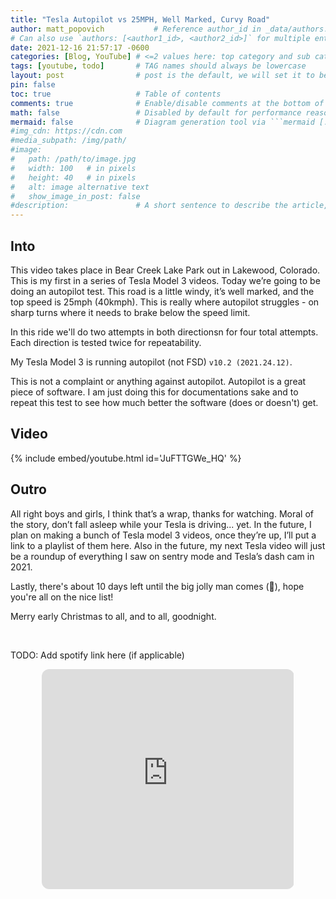 ```yaml
---
title: "Tesla Autopilot vs 25MPH, Well Marked, Curvy Road"
author: matt_popovich           # Reference author_id in _data/authors.yml
# Can also use `authors: [<author1_id>, <author2_id>]` for multiple entries
date: 2021-12-16 21:57:17 -0600
categories: [Blog, YouTube] # <=2 values here: top category and sub category
tags: [youtube, todo]       # TAG names should always be lowercase
layout: post                # post is the default, we will set it to be explicit
pin: false
toc: true                   # Table of contents
comments: true              # Enable/disable comments at the bottom of the post
math: false                 # Disabled by default for performance reasons
mermaid: false              # Diagram generation tool via ```mermaid [...]```
#img_cdn: https://cdn.com
#media_subpath: /img/path/
#image:
#   path: /path/to/image.jpg
#   width: 100   # in pixels
#   height: 40   # in pixels
#   alt: image alternative text
#   show_image_in_post: false
#description:               # A short sentence to describe the article, used when sharing links on social media and on homepage
---
```



## Into

This video takes place in Bear Creek Lake Park out in Lakewood, Colorado. This is my first in a series of Tesla Model 3 videos. Today we’re going to be doing an autopilot test. This road is a little windy, it’s well marked, and the top speed is 25mph (40kmph). This is really where autopilot struggles - on sharp turns where it needs to brake below the speed limit.

In this ride we'll do two attempts in both directionsn for four total attempts. Each direction is tested twice for repeatability.

My Tesla Model 3 is running autopilot (not FSD) `v10.2 (2021.24.12)`.

This is not a complaint or anything against autopilot. Autopilot is a great piece of software. I am just doing this for documentations sake and to repeat this test to see how much better the software (does or doesn't) get.

## Video


{% include embed/youtube.html id='JuFTTGWe_HQ' %}



## Outro
All right boys and girls, I think that’s a wrap, thanks for watching. Moral of the story, don’t fall asleep while your Tesla is driving... yet. In the future, I plan on making a bunch of Tesla model 3 videos, once they’re up, I’ll put a link to a playlist of them here. Also in the future, my next Tesla video will just be a roundup of everything I saw on sentry mode and Tesla’s dash cam in 2021.

Lastly, there's about 10 days left until the big jolly man comes (🎅), hope you're all on the nice list!

Merry early Christmas to all, and to all, goodnight.

&nbsp;

TODO: Add spotify link here (if applicable)
<div style="text-align:center">
<iframe
style="border-radius:12px"
src="https://open.spotify.com/embed/track/5fEThMYHHyoohPxqsCvz1l?utm_source=generator"
width="80%" height="352" frameBorder="0"
allowfullscreen=""
allow="autoplay; clipboard-write; encrypted-media; fullscreen; picture-in-picture"
loading="lazy">
</iframe>
</div>
